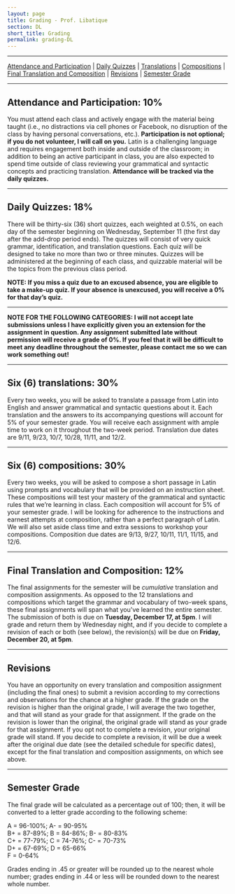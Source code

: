 ```yaml
---
layout: page
title: Grading - Prof. Libatique
section: DL
short_title: Grading
permalink: grading-DL
---
```


***

[Attendance and Participation](#attendance-and-participation-10) \| [Daily Quizzes](#daily-quizzes-18) \| [Translations](#six-6-translations-36) \| [Compositions](#six-6-compositions-36) \| [Final Translation and Composition](#final-translation-and-composition-12) \| [Revisions](#revisions) \| [Semester Grade](#semester-grade)

***

## Attendance and Participation: 10%
You must attend each class and actively engage with the material being taught (i.e., no distractions via cell phones or Facebook, no disruption of the class by having personal conversations, etc.). **Participation is not optional; if you do not volunteer, I will call on you.** Latin is a challenging language and requires engagement both inside and outside of the classroom; in addition to being an active participant in class, you are also expected to spend time outside of class reviewing your grammatical and syntactic concepts and practicing translation. **Attendance will be tracked via the daily quizzes.**

***

## Daily Quizzes: 18%
There will be thirty-six (36) short quizzes, each weighted at 0.5%, on each day of the semester beginning on Wednesday, September 11 (the first day after the add-drop period ends). The quizzes will consist of very quick grammar, identification, and translation questions. Each quiz will be designed to take no more than two or three minutes. Quizzes will be administered at the beginning of each class, and quizzable material will be the topics from the previous class period.

**NOTE: If you miss a quiz due to an excused absence, you are eligible to take a make-up quiz. If your absence is unexcused, you will receive a 0% for that day’s quiz.**

***

**NOTE FOR THE FOLLOWING CATEGORIES: I will not accept late submissions unless I have explicitly given you an extension for the assignment in question. Any assignment submitted late without permission will receive a grade of 0%. If you feel that it will be difficult to meet any deadline throughout the semester, please contact me so we can work something out!**

***

## Six (6) translations: 30%
Every two weeks, you will be asked to translate a passage from Latin into English and answer grammatical and syntactic questions about it. Each translation and the answers to its accompanying questions will account for 5% of your semester grade. You will receive each assignment with ample time to work on it throughout the two-week period. Translation due dates are 9/11, 9/23, 10/7, 10/28, 11/11, and 12/2.

***

## Six (6) compositions: 30%
Every two weeks, you will be asked to compose a short passage in Latin using prompts and vocabulary that will be provided on an instruction sheet. These compositions will test your mastery of the grammatical and syntactic rules that we’re learning in class. Each composition will account for 5% of your semester grade. I will be looking for adherence to the instructions and earnest attempts at composition, rather than a perfect paragraph of Latin. We will also set aside class time and extra sessions to workshop your compositions. Composition due dates are 9/13, 9/27, 10/11, 11/1, 11/15, and 12/6.

***

## Final Translation and Composition: 12%

The final assignments for the semester will be *cumulative* translation and composition assignments. As opposed to the 12 translations and compositions which target the grammar and vocabulary of two-week spans, these final assignments will span what you've learned the entire semester. The submission of both is due on **Tuesday, December 17, at 5pm**. I will grade and return them by Wednesday night, and if you decide to complete a revision of each or both (see below), the revision(s) will be due on **Friday, December 20, at 5pm**.

***

## Revisions
You have an opportunity on every translation and composition assignment (including the final ones) to submit a revision according to my corrections and observations for the chance at a higher grade. If the grade on the revision is higher than the original grade, I will average the two together, and that will stand as your grade for that assignment. If the grade on the revision is lower than the original, the original grade will stand as your grade for that assignment. If you opt not to complete a revision, your original grade will stand. If you decide to complete a revision, it will be due a week after the original due date (see the detailed schedule for specific dates), except for the final translation and composition assignments, on which see above.

***

## Semester Grade

The final grade will be calculated as a percentage out of 100; then, it will be converted to a letter grade according to the following scheme:

A = 96-100%; A- = 90-95%  
B+ = 87-89%; B = 84-86%; B- = 80-83%  
C+ = 77-79%; C = 74-76%; C- = 70-73%  
D+ = 67-69%; D = 65-66%  
F = 0-64%

Grades ending in .45 or greater will be rounded up to the nearest whole number; grades ending in .44 or less will be rounded down to the nearest whole number.

